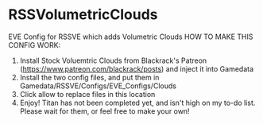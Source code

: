 # RSSVolumetricClouds
EVE Config for RSSVE which adds Volumetric Clouds
HOW TO MAKE THIS CONFIG WORK:
1. Install Stock Voluemtric Clouds from Blackrack's Patreon (https://www.patreon.com/blackrack/posts) and inject it into Gamedata
2. Install the two config files, and put them in Gamedata/RSSVE/Configs/EVE_Configs/Clouds
3. Click allow to replace files in this location
4. Enjoy!
Titan has not been completed yet, and isn't high on my to-do list. Please wait for them, or feel free to make your own!
